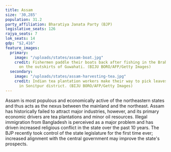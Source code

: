 ```yaml
---
title: Assam
size: '30,285'
population: 31.2
party_affiliation: Bharatiya Janata Party (BJP)
legislative_seats: 126
rajya_seats: 7
lok_seats: 14
gdp: "$2,416"
feature_images:
  primary:
    image: "/uploads/states/assam-boat.jpg"
    credit: Fishermen paddle their boats back after fishing in the Brahmaputra River
      on the outskirts of Guwahati. (BIJU BORO/AFP/Getty Images)
  secondary:
    image: "/uploads/states/assam-harvesting-tea.jpg"
    credit: Indian tea plantation workers make their way to pick leaves at a tea garden
      in Sonitpur district. (BIJU BORO/AFP/Getty Images)
---
```


Assam is most populous and economically active of the northeastern states and thus acts as the nexus between the mainland and the northeast. Assam has historically failed to attract major industries, however, and its primary economic drivers are tea plantations and minor oil resources. Illegal immigration from Bangladesh is perceived as a major problem and has driven increased religious conflict in the state over the past 10 years. The BJP recently took control of the state legislature for the first time ever; increased alignment with the central government may improve the state's prospects.
